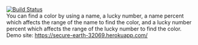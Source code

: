 
[![Build Status](https://travis-ci.org/fatmazumrutyilmaz/myDemoApp.svg?branch=master)](https://travis-ci.org/fatmazumrutyilmaz/myDemoApp)
<br>
You can find a color by using a name, a lucky number, a name percent which affects the range of the name to find the color, and a lucky number percent which affects the range of the lucky number to find the color.
<br>
Demo site: https://secure-earth-32069.herokuapp.com/